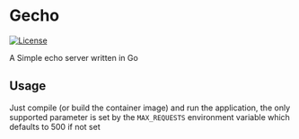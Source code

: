 Gecho
==============================

[![License](https://img.shields.io/badge/license-MIT-green.svg)](https://git.thebarrens.nu/wolvie/gecho/blob/master/LICENSE)

A Simple echo server written in Go

Usage
-----

Just compile (or build the container image)  and run the application, the only supported parameter is set by the `MAX_REQUESTS` environment variable which defaults to 500 if not set

